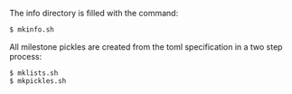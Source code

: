 The info directory is filled with the command:

```bash
$ mkinfo.sh
```

All milestone pickles are created from the toml specification in a two step
process:

```
$ mklists.sh
$ mkpickles.sh
```

